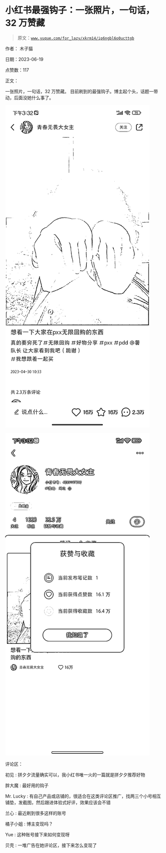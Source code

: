 # 小红书最强钩子：一张照片，一句话，32 万赞藏

> 原文：[`www.yuque.com/for_lazy/xkrm14/ip6ngbl6o0ucttgb`](https://www.yuque.com/for_lazy/xkrm14/ip6ngbl6o0ucttgb)

作者： 木子猫

日期：2023-06-19

点赞数：117

正文：

一张照片，一句话，32 万赞藏。 目前刷到的最强钩子。博主起个头，话题一带动，后面没她什么事了。

![](img/571d62146d886cd959dc803b5d03f80b.png)  

![](img/df6458a514e13da495f5a32348942183.png)  

评论区：

初见 : 拼夕夕流量确实可以，我小红书唯一火的一篇就是拼夕夕推荐好物

胖大魔 : 最好用的钩子

Mr. Lucky : 有自己产品或店铺的，很适合在这类评论区推广，找两三个小号相互铺垫，发截图，然后跟进体验式好评，效果应该会不错

兰心 : 最近刷到很多这样的账号

橘子小姐 : 博主变现吗？

Yue : 这种账号接下来如何变现呀

贝壳 : 一堆广告在她评论区，接下来怎么变现了




